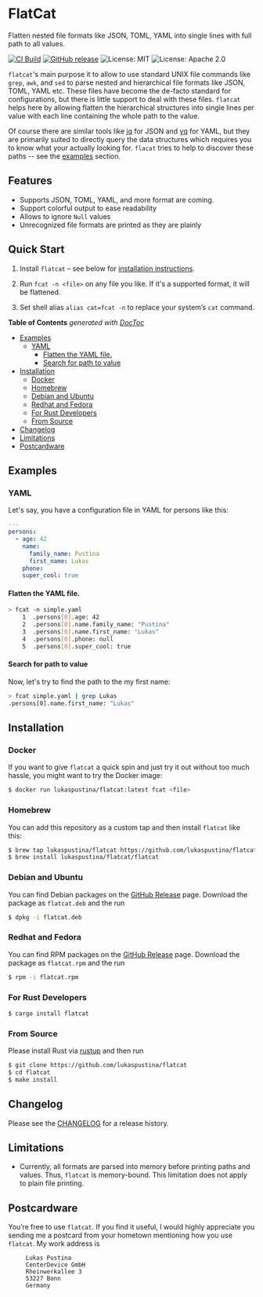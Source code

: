 # FlatCat

Flatten nested file formats like JSON, TOML, YAML into single lines with full path to all values.

[![CI Build](https://github.com/lukaspustina/flatcat/actions/workflows/ci.yml/badge.svg)](https://github.com/lukaspustina/flatcat/actions/workflows/ci.yml) [![GitHub release](https://img.shields.io/github/release/lukaspustina/flatcat.svg)](https://github.com/lukaspustina/flatcat/releases) ![License: MIT](https://img.shields.io/badge/license-MIT-blue.svg) ![License: Apache 2.0](https://img.shields.io/badge/license-Apache_2.0-blue.svg)

`flatcat`'s main purpose it to allow to use standard UNIX file commands like `grep`, `awk`, and `sed` to parse nested and hierarchical file formats like JSON, TOML, YAML etc. These files have become the de-facto standard for configurations, but there is little support to deal with these files. `flatcat` helps here by allowing flatten the hierarchical structures into single lines per value with each line containing the whole path to the value.

Of course there are similar tools like [jq](https://github.com/stedolan/jq) for JSON and [yq](https://github.com/mikefarah/yq) for YAML, but they are primarily suited to directly query the data structures which requires you to know what your actually looking for. `flacat` tries to help to discover these paths -- see the [examples](#examples) section.

## Features

- Supports JSON, TOML, YAML, and more format are coming.
- Support colorful output to ease readability
- Allows to ignore `Null` values
- Unrecognized file formats are printed as they are plainly

## Quick Start

1. Install `flatcat` – see below for [installation instructions](#installation).

2. Run `fcat -n <file>` on any file you like. If it's a supported format, it will be flattened.

3. Set shell alias `alias cat=fcat -n` to replace your system’s `cat` command.

<!-- START doctoc generated TOC please keep comment here to allow auto update -->
<!-- DON'T EDIT THIS SECTION, INSTEAD RE-RUN doctoc TO UPDATE -->
**Table of Contents**  *generated with [DocToc](https://github.com/thlorenz/doctoc)*

- [Examples](#examples)
  - [YAML](#yaml)
    - [Flatten the YAML file.](#flatten-the-yaml-file)
    - [Search for path to value](#search-for-path-to-value)
- [Installation](#installation)
  - [Docker](#docker)
  - [Homebrew](#homebrew)
  - [Debian and Ubuntu](#debian-and-ubuntu)
  - [Redhat and Fedora](#redhat-and-fedora)
  - [For Rust Developers](#for-rust-developers)
  - [From Source](#from-source)
- [Changelog](#changelog)
- [Limitations](#limitations)
- [Postcardware](#postcardware)

<!-- END doctoc generated TOC please keep comment here to allow auto update -->

## Examples

### YAML

Let's say, you have a configuration file in YAML for persons like this:

```yaml
---
persons:
  - age: 42
    name:
      family_name: Pustina
      first_name: Lukas
    phone:
    super_cool: true
```

#### Flatten the YAML file.

```bash
> fcat -n simple.yaml
    1  .persons[0].age: 42
    2  .persons[0].name.family_name: "Pustina"
    3  .persons[0].name.first_name: "Lukas"
    4  .persons[0].phone: null
    5  .persons[0].super_cool: true
```

#### Search for path to value

Now, let's try to find the path to the my first name:

```bash
> fcat simple.yaml | grep Lukas
.persons[0].name.first_name: "Lukas"
```


## Installation

### Docker

If you want to give `flatcat` a quick spin and just try it out without too much hassle, you might want to try the Docker image:

```sh
$ docker run lukaspustina/flatcat:latest fcat <file>
```

### Homebrew

You can add this repository as a custom tap and then install `flatcat` like this:

```sh
$ brew tap lukaspustina/flatcat https://github.com/lukaspustina/flatcat.git
$ brew install lukaspustina/flatcat/flatcat
```

### Debian and Ubuntu

You can find Debian packages on the [GitHub Release](https://github.com/lukaspustina/flatcat/releases) page. Download the package as `flatcat.deb` and the run

```sh
$ dpkg -i flatcat.deb
```

### Redhat and Fedora

You can find RPM packages on the [GitHub Release](https://github.com/lukaspustina/flatcat/releases) page. Download the package as `flatcat.rpm` and the run

```sh
$ rpm -i flatcat.rpm
```

### For Rust Developers

```sh
$ cargo install flatcat
```

### From Source

Please install Rust via [rustup](https://www.rustup.rs) and then run

```sh
$ git clone https://github.com/lukaspustina/flatcat
$ cd flatcat
$ make install
```


## Changelog

Please see the [CHANGELOG](CHANGELOG.md) for a release history.


## Limitations

- Currently, all formats are parsed into memory before printing paths and values. Thus, `flatcat` is memory-bound. This limitation does not apply to plain file printing.


## Postcardware

You’re free to use `flatcat`. If you find it useful, I would highly appreciate you sending me a postcard from your hometown mentioning how you use `flatcat`. My work address is

```plain
     Lukas Pustina
     CenterDevice GmbH
     Rheinwerkallee 3
     53227 Bonn
     Germany
```


